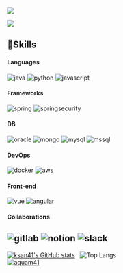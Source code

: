 <img src="https://capsule-render.vercel.app/api?type=waving&height=200&color=gradient&text=Kwon%20San&reversal=false&desc=Backend%20Developer&descAlignY=71" />

<!--
**ksan41/ksan41** is a ✨ _special_ ✨ repository because its `README.md` (this file) appears on your GitHub profile.

Here are some ideas to get you started:

- 🔭 I’m currently working on ...
- 🌱 I’m currently learning ...
- 👯 I’m looking to collaborate on ...
- 🤔 I’m looking for help with ...
- 💬 Ask me about ...
- 📫 How to reach me: ...
- 😄 Pronouns: ...
- ⚡ Fun fact: ...
-->
<a href="https://programming-mtk.tistory.com/" target="_blank"><img src="https://img.shields.io/badge/blog-000000?style=flat-square&logo=tistory&logoColor=09B3AF"/></a>


## 🌟Skills
#### Languages
![java](https://img.shields.io/badge/Java-ED8B00?style=for-the-badge&logo=openjdk&logoColor=white)
![python](https://img.shields.io/badge/Python-3776AB?style=for-the-badge&logo=python&logoColor=white)
![javascript](https://img.shields.io/badge/JavaScript-F7DF1E?style=for-the-badge&logo=JavaScript&logoColor=white)
#### Frameworks
![spring](https://img.shields.io/badge/Spring-6DB33F?style=for-the-badge&logo=spring&logoColor=white)
![springsecurity](https://img.shields.io/badge/Spring_Security-6DB33F?style=for-the-badge&logo=Spring-Security&logoColor=white)
#### DB
![oracle](https://img.shields.io/badge/Oracle-F80000?style=for-the-badge&logo=oracle&logoColor=black)
![mongo](https://img.shields.io/badge/MongoDB-4EA94B?style=for-the-badge&logo=mongodb&logoColor=white)
![mysql](https://img.shields.io/badge/MySQL-00000F?style=for-the-badge&logo=mysql&logoColor=white)
![mssql](https://img.shields.io/badge/Microsoft%20SQL%20Server-CC2927?style=for-the-badge&logo=microsoft%20sql%20server&logoColor=white)
#### DevOps
![docker](https://img.shields.io/badge/docker-%230db7ed.svg?style=for-the-badge&logo=docker&logoColor=white)
![aws](https://img.shields.io/badge/Amazon_AWS-232F3E?style=for-the-badge&logo=amazon-aws&logoColor=white)
#### Front-end
![vue](https://img.shields.io/badge/Vue.js-35495E?style=for-the-badge&logo=vue.js&logoColor=4FC08D)
![angular](https://img.shields.io/badge/Angular-DD0031?style=for-the-badge&logo=angular&logoColor=white)
#### Collaborations
![gitlab](https://img.shields.io/badge/GitLab-330F63?style=for-the-badge&logo=gitlab&logoColor=white)
![notion](https://img.shields.io/badge/Notion-000000?style=for-the-badge&logo=notion&logoColor=white)
![slack](https://img.shields.io/badge/Slack-4A154B?style=for-the-badge&logo=slack&logoColor=white)
---
[![ksan41's GitHub stats](https://github-readme-stats.vercel.app/api?username=ksan41&theme=radical)](https://github.com/anuraghazra/github-readme-stats)
&nbsp;
![Top Langs](https://github-readme-stats.vercel.app/api/top-langs/?username=ksan41&layout=compact&theme=radical)
<br>
[![aquam41](http://mazassumnida.wtf/api/v2/generate_badge?boj=aquam41)](https://solved.ac/aquam41)
